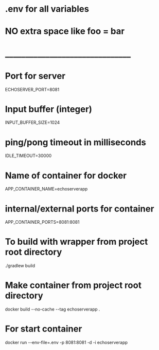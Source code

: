 # .env for all variables
# NO extra space like foo = bar
# _______________________________
# Port for server
ECHOSERVER_PORT=8081

# Input buffer (integer) 
INPUT_BUFFER_SIZE=1024

# ping/pong timeout in milliseconds
IDLE_TIMEOUT=30000

# Name of container for docker
APP_CONTAINER_NAME=echoserverapp

# internal/external ports for container
APP_CONTAINER_PORTS=8081:8081

# To build with wrapper from project root directory
./gradlew build

# Make container from project root directory
docker build --no-cache --tag echoserverapp .

# For start container
docker run --env-file=.env -p 8081:8081 -d -i echoserverapp